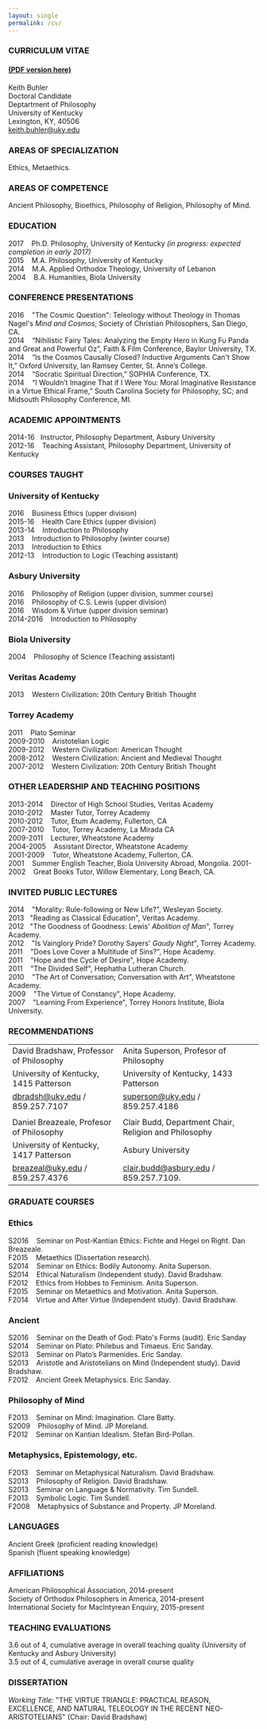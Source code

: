 ```yaml
---
layout: single
permalink: /cv/
--- 
```


### CURRICULUM VITAE

#### [(PDF version here)](/Buhler-CV.pdf)

Keith Buhler  
Doctoral Candidate  
Deptartment of Philosophy  
University of Kentucky   
Lexington, KY, 40506  
keith.buhler@uky.edu   

### AREAS OF SPECIALIZATION
Ethics, Metaethics.       

### AREAS OF COMPETENCE
Ancient Philosophy, Bioethics, Philosophy of Religion, Philosophy of Mind.  


### EDUCATION

2017 &nbsp;&nbsp;  Ph.D. Philosophy, University of Kentucky *(in progress: expected completion in early 2017)*  
2015  &nbsp;&nbsp; M.A. Philosophy, University of Kentucky   
2014  &nbsp;&nbsp; M.A. Applied Orthodox Theology, University of Lebanon   
2004  &nbsp;&nbsp; B.A. Humanities, Biola University   


### CONFERENCE PRESENTATIONS

2016 &nbsp;&nbsp; "The Cosmic Question": Teleology without Theology in Thomas Nagel's *Mind and Cosmos*, Society of Christian Philosophers,  San Diego, CA.   
2014 &nbsp;&nbsp;   “Nihilistic Fairy Tales: Analyzing the Empty Hero in Kung Fu Panda and Great and Powerful Oz”, Faith & Film Conference, Baylor University, TX.       
2014 &nbsp;&nbsp;  “Is the Cosmos Causally Closed? Inductive Arguments Can't Show It,” Oxford University, Ian Ramsey Center, St. Anne’s College.  
2014 &nbsp;&nbsp;  “Socratic Spiritual Direction,” SOPHIA Conference, TX.  
2014 &nbsp;&nbsp;  “I Wouldn’t Imagine That if I Were You: Moral Imaginative Resistance in a Virtue Ethical Frame,” South Carolina Society for Philosophy, SC; and Midsouth Philosophy Conference, MI.  



### ACADEMIC APPOINTMENTS

2014-16 &nbsp;&nbsp;Instructor, Philosophy Department, Asbury University  
2012-16 &nbsp;&nbsp; Teaching Assistant, Philosophy Department, University of Kentucky  


### COURSES TAUGHT 

### University of Kentucky

2016 &nbsp;&nbsp; Business Ethics (upper division)  
2015-16 &nbsp;&nbsp; Health Care Ethics (upper division)  
2013-14 &nbsp;&nbsp; Introduction to Philosophy   
2013  &nbsp;&nbsp; Introduction to Philosophy (winter course)    
2013 &nbsp;&nbsp; Introduction to Ethics    
2012-13 &nbsp;&nbsp; Introduction to Logic  (Teaching assistant) 

### Asbury University 
2016 &nbsp;&nbsp; Philosophy of Religion (upper division, summer course)    
2016 &nbsp;&nbsp; Philosophy of C.S. Lewis  (upper division)  
2016 &nbsp;&nbsp; Wisdom & Virtue    (upper division seminar)  
2014-2016 &nbsp;&nbsp; Introduction to Philosophy   

### Biola University
2004 &nbsp;&nbsp; Philosophy of Science (Teaching assistant) 


### Veritas Academy
2013 &nbsp;&nbsp; Western Civilization: 20th Century British Thought  

### Torrey Academy

2011 &nbsp;&nbsp; Plato Seminar   
2009-2010 &nbsp;&nbsp; Aristotelian Logic   
2009-2012 &nbsp;&nbsp; Western Civilization: American Thought    
2008-2012 &nbsp;&nbsp; Western Civilization: Ancient and Medieval Thought   
2007-2012 &nbsp;&nbsp; Western Civilization: 20th Century British Thought  


### OTHER LEADERSHIP AND TEACHING POSITIONS 
2013-2014 &nbsp;&nbsp;   Director of High School Studies, Veritas Academy     
2010-2012 &nbsp;&nbsp;  Master Tutor, Torrey Academy     
2010-2012 &nbsp;&nbsp;  Tutor, Etum Academy, Fullerton, CA    
2007-2010 &nbsp;&nbsp;  Tutor, Torrey Academy, La Mirada CA   
2009-2011 &nbsp;&nbsp;  Lecturer, Wheatstone Academy   
2004-2005 &nbsp;&nbsp;   Assistant Director, Wheatstone Academy     
2001-2009 &nbsp;&nbsp;  Tutor, Wheatstone Academy, Fullerton, CA.   
2001 &nbsp;&nbsp; Summer English Teacher, Biola University Abroad, Mongolia. 
2001-2002 &nbsp;&nbsp;  Great Books Tutor, Willow Elementary, Long Beach, CA.  

 

### INVITED PUBLIC LECTURES
2014 &nbsp;&nbsp; "Morality: Rule-following or New Life?", Wesleyan Society.   
2013&nbsp;&nbsp; "Reading as Classical Education", Veritas Academy.  
2012 &nbsp;&nbsp;"The Goodness of Goodness: Lewis' *Abolition of Man*", Torrey Academy.   
2012 &nbsp;&nbsp; "Is Vainglory Pride? Dorothy Sayers' *Gaudy Night*", Torrey Academy.     
2011 &nbsp;&nbsp; "Does Love Cover a Multitude of Sins?", Hope Academy.  
2011 &nbsp;&nbsp; "Hope and the Cycle of Desire", Hope Academy.  
2011 &nbsp;&nbsp; "The Divided Self", Hephatha Lutheran Church.     
2010 &nbsp;&nbsp; "The Art of Conversation; Conversation with Art", Wheatstone Academy.  
2009 &nbsp;&nbsp; "The Virtue of Constancy", Hope Academy.     
2007 &nbsp;&nbsp; "Learning From Experience", Torrey Honors Institute, Biola University.   

 
### RECOMMENDATIONS


|                                                            |                                                                   |
|-------------------------------------------------------------|--------------------------------------------------------------------|
| David Bradshaw, Professor of Philosophy                     | Anita Superson, Profesor of Philosophy                             |
| University of Kentucky, 1415 Patterson                 | University of Kentucky, 1433 Patterson                       |
| [dbradsh@uky.edu](emailto:dbradsh@uky.edu) / 859.257.7107   | [superson@uky.edu](emailto:superson@uky.edu) / 859.257.4186        |
|                                                             |                                                                    |
| Daniel Breazeale, Profesor of Philosophy                    | Clair Budd, Department Chair, Religion and Philosophy                      |
| University of Kentucky, 1417 Patterson          | Asbury University                 |
| [breazeal@uky.edu](emailto:breazeal@uky.edu) / 859.257.4376 | [clair.budd@asbury.edu](emailto:clare.batty@uky.edu) / 859.257.7109. |

### GRADUATE COURSES 

### Ethics

S2016  &nbsp;&nbsp;  Seminar on Post-Kantian Ethics: Fichte and Hegel on Right. Dan Breazeale.  
F2015 &nbsp;&nbsp;  Metaethics (Dissertation research).    
S2014 &nbsp;&nbsp;  Seminar on Ethics: Bodily Autonomy. Anita Superson.  
S2014 &nbsp;&nbsp;  Ethical Naturalism (Independent study). David Bradshaw.      
F2012 &nbsp;&nbsp;  Ethics from Hobbes to Feminism. Anita Superson.   
F2015 &nbsp;&nbsp;  Seminar on Metaethics and Motivation. Anita Superson.  
F2014 &nbsp;&nbsp;  Virtue and After Virtue (Independent study). David Bradshaw.     

### Ancient 
S2016 &nbsp;&nbsp;  Seminar on the Death of God: Plato's Forms (audit). Eric Sanday  
S2014 &nbsp;&nbsp;  Seminar on Plato: Philebus and Timaeus. Eric Sanday.    
S2013 &nbsp;&nbsp;  Seminar on Plato’s Parmenides. Eric Sanday.  
S2013 &nbsp;&nbsp;  Aristotle and Aristotelians on Mind (Independent study). David Bradshaw.  
F2012 &nbsp;&nbsp;  Ancient Greek Metaphysics. Eric Sanday.     

### Philosophy of Mind 
F2013 &nbsp;&nbsp;  Seminar on Mind: Imagination. Clare Batty.   
S2009 &nbsp;&nbsp;  Philosophy of Mind. JP Moreland.  
F2012 &nbsp;&nbsp;  Seminar on Kantian Idealism. Stefan Bird-Pollan.    

### Metaphysics, Epistemology, etc.
F2013 &nbsp;&nbsp;  Seminar on Metaphysical Naturalism. David Bradshaw.  
S2013 &nbsp;&nbsp;  Philosophy of Religion. David Bradshaw.    
S2013 &nbsp;&nbsp;  Seminar on Language & Normativity. Tim Sundell.    
F2013 &nbsp;&nbsp;  Symbolic Logic. Tim Sundell.    
F2008 &nbsp;&nbsp;  Metaphysics of Substance and Property. JP Moreland.  


### LANGUAGES
Ancient Greek (proficient reading knowledge)  
Spanish  (fluent speaking knowledge)  


### AFFILIATIONS
American Philosophical Association, 2014-present  
Society of Orthodox Philosophers in America, 2014-present  
International Society for MacIntyrean Enquiry, 2015-present 


### TEACHING EVALUATIONS

3.6 out of 4, cumulative average in overall teaching quality (University of Kentucky and Asbury University)  
3.5 out of 4, cumulative average in overall course quality  


### DISSERTATION
*Working Title:* "THE VIRTUE TRIANGLE: PRACTICAL REASON, EXCELLENCE, AND NATURAL TELEOLOGY IN THE RECENT NEO-ARISTOTELIANS"  (Chair: David Bradshaw)
